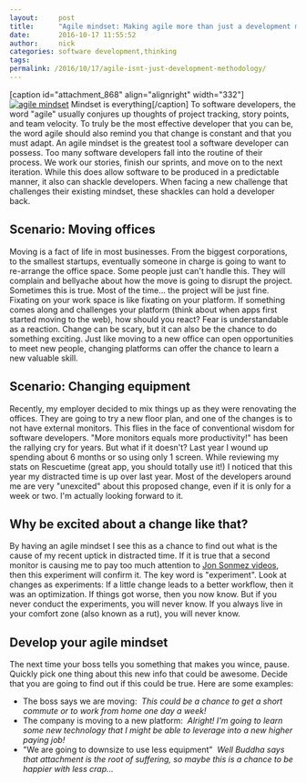 ```yaml
---
layout:     post
title:      "Agile mindset: Making agile more than just a development methodology"
date:       2016-10-17 11:55:52
author:     nick
categories: software development,thinking
tags:  
permalink: /2016/10/17/agile-isnt-just-development-methodology/
---
```

[caption id="attachment_868" align="alignright" width="332"][![agile mindset](https://ironboundsoftware.com/blog-imgs/uploads/2016/10/Buddhas_statue_near_Belum_Caves_Andhra_Pradesh_India.jpg)](https://ironboundsoftware.com/blog-imgs/uploads/2016/10/Buddhas_statue_near_Belum_Caves_Andhra_Pradesh_India.jpg) Mindset is everything[/caption] To software developers, the word "agile" usually conjures up thoughts of project tracking, story points, and team velocity. To truly be the most effective developer that you can be, the word agile should also remind you that change is constant and that you must adapt. An agile mindset is the greatest tool a software developer can possess. Too many software developers fall into the routine of their process. We work our stories, finish our sprints, and move on to the next iteration. While this does allow software to be produced in a predictable manner, it also can shackle developers. When facing a new challenge that challenges their existing mindset, these shackles can hold a developer back.

## Scenario: Moving offices

Moving is a fact of life in most businesses. From the biggest corporations, to the smallest startups, eventually someone in charge is going to want to re-arrange the office space. Some people just can't handle this. They will complain and bellyache about how the move is going to disrupt the project. Sometimes this is true. Most of the time... the project will be just fine. Fixating on your work space is like fixating on your platform. If something comes along and challenges your platform (think about when apps first started moving to the web), how should you react? Fear is understandable as a reaction. Change can be scary, but it can also be the chance to do something exciting. Just like moving to a new office can open opportunities to meet new people, changing platforms can offer the chance to learn a new valuable skill. 

## Scenario: Changing equipment

Recently, my employer decided to mix things up as they were renovating the offices. They are going to try a new floor plan, and one of the changes is to not have external monitors. This flies in the face of conventional wisdom for software developers. "More monitors equals more productivity!" has been the rallying cry for years. But what if it doesn't? Last year I wound up spending about 6 months or so using only 1 screen. While reviewing my stats on Rescuetime (great app, you should totally use it!) I noticed that this year my distracted time is up over last year. Most of the developers around me are very "unexcited" about this proposed change, even if it is only for a week or two. I'm actually looking forward to it. 

## Why be excited about a change like that?

By having an agile mindset I see this as a chance to find out what is the cause of my recent uptick in distracted time. If it is true that a second monitor is causing me to pay too much attention to [Jon Sonmez videos](https://www.youtube.com/user/jsonmez), then this experiment will confirm it. The key word is "experiment". Look at changes as experiments: If a little change leads to a better workflow, then it was an optimization. If things got worse, then you now know. But if you never conduct the experiments, you will never know. If you always live in your comfort zone (also known as a rut), you will never know. 

## Develop your agile mindset

The next time your boss tells you something that makes you wince, pause. Quickly pick one thing about this new info that could be awesome. Decide that you are going to find out if this could be true. Here are some examples: 

  * The boss says we are moving:  _This could be a chance to get a short commute or to work from home one day a week!_
  * The company is moving to a new platform:  _Alright! I'm going to learn some new technology that I might be able to leverage into a new higher paying job!_
  * "We are going to downsize to use less equipment"  _Well Buddha says that attachment is the root of suffering, so maybe this is a chance to be happier with less crap..._


